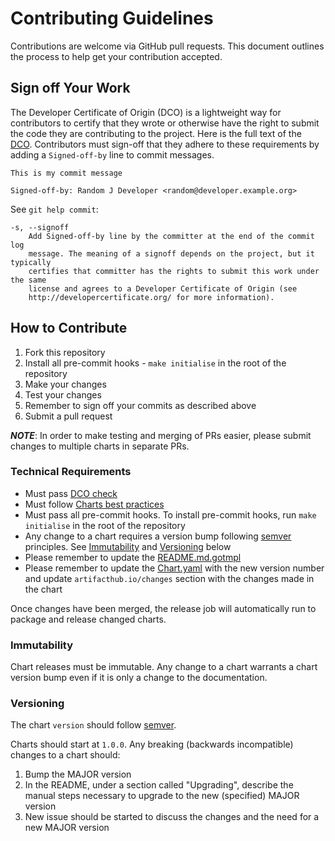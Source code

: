 # Contributing Guidelines

Contributions are welcome via GitHub pull requests. This document outlines the process to help get your contribution accepted.

## Sign off Your Work

The Developer Certificate of Origin (DCO) is a lightweight way for contributors to certify that they wrote or otherwise have the right to submit the code they are contributing to the project. Here is the full text of the [DCO](http://developercertificate.org/). Contributors must sign-off that they adhere to these requirements by adding a `Signed-off-by` line to commit messages.

```text
This is my commit message

Signed-off-by: Random J Developer <random@developer.example.org>
```

See `git help commit`:

```text
-s, --signoff
    Add Signed-off-by line by the committer at the end of the commit log
    message. The meaning of a signoff depends on the project, but it typically
    certifies that committer has the rights to submit this work under the same
    license and agrees to a Developer Certificate of Origin (see
    http://developercertificate.org/ for more information).
```

## How to Contribute

1. Fork this repository
2. Install all pre-commit hooks - `make initialise` in the root of the repository
3. Make your changes
4. Test your changes
5. Remember to sign off your commits as described above
6. Submit a pull request

***NOTE***: In order to make testing and merging of PRs easier, please submit changes to multiple charts in separate PRs.

### Technical Requirements

* Must pass [DCO check](#sign-off-your-work)
* Must follow [Charts best practices](https://helm.sh/docs/topics/chart_best_practices/)
* Must pass all pre-commit hooks. To install pre-commit hooks, run `make initialise` in the root of the repository
* Any change to a chart requires a version bump following [semver](https://semver.org/) principles. See [Immutability](#immutability) and [Versioning](#versioning) below
* Please remember to update the [README.md.gotmpl](./stable/rad-plugins/README.md.gotmpl)
* Please remember to update the [Chart.yaml](./stable/rad-plugins/Chart.yaml) with the new version number and update `artifacthub.io/changes` section with the changes made in the chart

Once changes have been merged, the release job will automatically run to package and release changed charts.

### Immutability

Chart releases must be immutable. Any change to a chart warrants a chart version bump even if it is only a change to the documentation.

### Versioning

The chart `version` should follow [semver](https://semver.org/).

Charts should start at `1.0.0`. Any breaking (backwards incompatible) changes to a chart should:

1. Bump the MAJOR version
2. In the README, under a section called "Upgrading", describe the manual steps necessary to upgrade to the new (specified) MAJOR version
3. New issue should be started to discuss the changes and the need for a new MAJOR version
